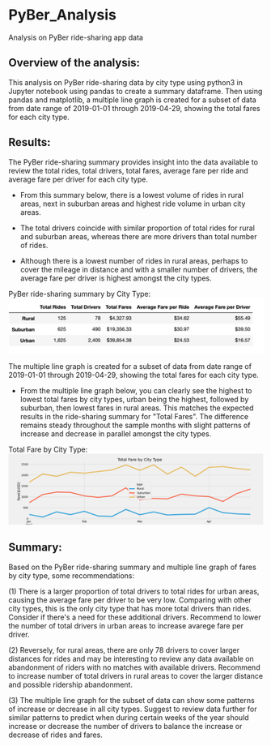 # PyBer_Analysis
Analysis on PyBer ride-sharing app data

## Overview of the analysis:
This analysis on PyBer ride-sharing data by city type using python3 in Jupyter notebook using pandas to create a summary dataframe.  Then using pandas and matplotlib, a multiple line graph is created for a subset of data from date range of 2019-01-01 through 2019-04-29, showing the total fares for each city type.


## Results: 
The PyBer ride-sharing summary provides insight into the data available to review the total rides, total drivers, total fares, average fare per ride and average fare per driver for each city type.  

- From this summary below, there is a lowest volume of rides in rural areas, next in suburban areas and highest ride volume in urban city areas. 

- The total drivers coincide with similar proportion of total rides for rural and suburban areas, whereas there are more drivers than total number of rides.  

- Although there is a lowest number of rides in rural areas, perhaps to cover the mileage in distance and with a smaller number of drivers, the average fare per driver is highest amongst the city types.

PyBer ride-sharing summary by City Type:
![PyBer_summary.png](Resources/PyBer_summary.png)


The multiple line graph is created for a subset of data from date range of 2019-01-01 through 2019-04-29, showing the total fares for each city type.

- From the multiple line graph below, you can clearly see the highest to lowest total fares by city types, urban being the highest, followed by suburban, then lowest fares in rural areas.  This matches the expected results in the ride-sharing summary for "Total Fares".  The difference remains steady throughout the sample months with slight patterns of increase and decrease in parallel amongst the city types.   

Total Fare by City Type:
![TotalFarebyCityType.png](analysis/TotalFarebyCityType.png)

## Summary: 
Based on the PyBer ride-sharing summary and multiple line graph of fares by city type, some recommendations:

(1) There is a larger proportion of total drivers to total rides for urban areas, causing the average fare per driver to be very low.  Comparing with other city types, this is the only city type that has more total drivers than rides.  Consider if there's a need for these additional drivers. Recommend to lower the number of total drivers in urban areas to increase avarege fare per driver.

(2) Reversely, for rural areas, there are only 78 drivers to cover larger distances for rides and may be interesting to review any data available on abandonment of riders with no matches with available drivers.  Recommend to increase number of total drivers in rural areas to cover the larger distance and possible ridership abandonment.

(3) The multiple line graph for the subset of data can show some patterns of increase or decrease in all city types.  Suggest to review data further for similar patterns to predict when during certain weeks of the year should increase or decrease the number of drivers to balance the increase or decrease of rides and fares.

